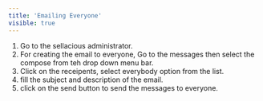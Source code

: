 ```yaml
---
title: 'Emailing Everyone'
visible: true
---
```


1. Go to the sellacious administrator.
2. For creating the email to everyone, Go to the messages then select the compose from teh drop down menu bar.
3. Click on the receipents, select everybody option from the list.
4. fill the subject and description of the email.
5. click on the send button to send the messages to everyone.
